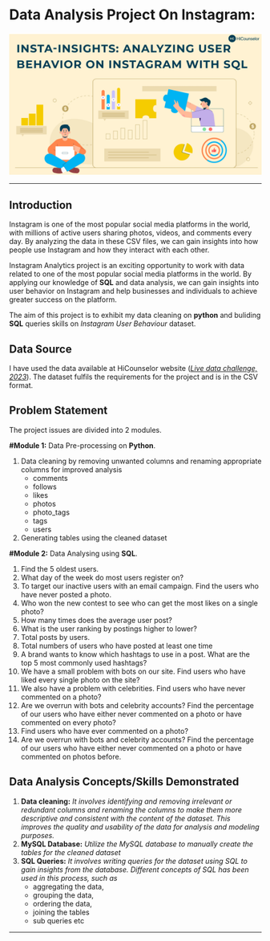 # Data Analysis Project On Instagram: 
![](Pictures/intro.jpeg)
***

## Introduction

Instagram is one of the most popular social media platforms in the world, with millions of active users sharing photos, videos, and comments every day. By analyzing the data in these CSV files, we can gain insights into how people use Instagram and how they interact with each other.

Instagram Analytics project is an exciting opportunity to work with data related to one of the most popular social media platforms in the world. By applying our knowledge of __SQL__ and data analysis, we can gain insights into user behavior on Instagram and help businesses and individuals to achieve greater success on the platform.

The aim of this project is to exhibit my data cleaning on __python__ and buliding __SQL__ queries skills on _Instagram User Behaviour_ dataset. 


## Data Source 
I have used the data available at HiCounselor website (_[Live data challenge, 2023](https://hicounselor.com/projects/analysing-user-behaviour-on-instagram-using-python-and-sql)_). The dataset fulfils the requirements for the project and is in the CSV format.

## Problem Statement

The project issues are divided into 2 modules. 

__#Module 1:__ Data Pre-processing on **Python**.

1.  Data cleaning by removing unwanted columns and renaming appropriate columns for improved analysis 
    - comments
    - follows
    - likes
    - photos
    - photo_tags
    - tags
    - users
 2. Generating tables using the cleaned dataset
   
__#Module 2:__ Data Analysing using **SQL**.

1. Find the 5 oldest users.
2. What day of the week do most users register on?
3. To target our inactive users with an email campaign. Find the users who have never posted a photo.
4. Who won the new contest to see who can get the most likes on a single photo?
5. How many times does the average user post? 
6. What is the user ranking by postings higher to lower?
7. Total posts by users.
8. Total numbers of users who have posted at least one time
9. A brand wants to know which hashtags to use in a post. What are the top 5 most commonly used hashtags?
10. We have a small problem with bots on our site. Find users who have liked every single photo on the site?
11. We also have a problem with celebrities. Find users who have never commented on a photo?
12. Are we overrun with bots and celebrity accounts? Find the percentage of our users who have either never commented on a photo or have commented on every photo?
13. Find users who have ever commented on a photo?
14. Are we overrun with bots and celebrity accounts? Find the percentage of our users who have either never commented on a photo or have commented on photos before.



## Data Analysis Concepts/Skills Demonstrated 

1. __Data cleaning:__ _It involves identifying and removing irrelevant or redundant columns and renaming the columns to make them more descriptive and consistent with the content of the dataset. This improves the quality and usability of the data for analysis and modeling purposes._
2. __MySQL Database:__ _Utilize the MySQL database to manually create the tables for the cleaned dataset_
3. __SQL Queries:__ _It involves writing queries for the dataset using SQL to gain insights from the database. Different concepts of SQL has been used in this process, such as_
    - aggregating the data, 
    - grouping the data, 
    - ordering the data,
    - joining the tables
    - sub queries etc



***

